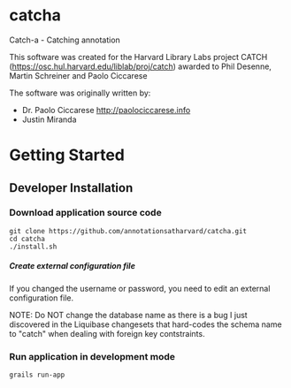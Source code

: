 catcha
======
Catch-a - Catching annotation

This software was created for the Harvard Library Labs project CATCH (https://osc.hul.harvard.edu/liblab/proj/catch) awarded to Phil Desenne, Martin Schreiner and Paolo Ciccarese

The software was originally written by:
* Dr. Paolo Ciccarese http://paolociccarese.info
* Justin Miranda

# Getting Started

## Developer Installation

### Download application source code
```
git clone https://github.com/annotationsatharvard/catcha.git
cd catcha
./install.sh
```

##### Create external configuration file 
If you changed the username or password, you need to edit an external configuration file.

NOTE: Do NOT change the database name as there is a bug I just discovered in the Liquibase changesets that hard-codes the schema name to "catch" when dealing with foreign key contstraints.

### Run application in development mode
```
grails run-app
```


